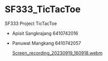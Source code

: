 # SF333_TicTacToe
SF333 Project TicTacToe

- Apisit Sangkrajang 6410742016
- Panuwat Mangkang 6410742057

  [Screen_recording_20230919_160918.webm](https://github.com/panuwat-oat/TicTacToe/assets/85662757/bf3e933c-d4a1-4546-ad4c-9215592758f3)
